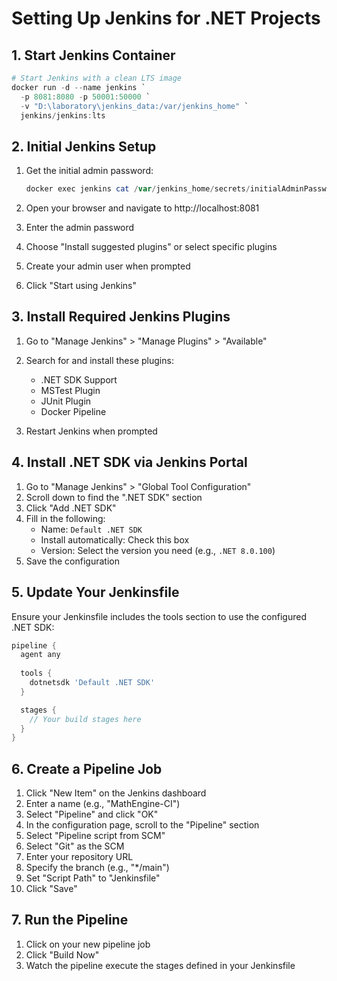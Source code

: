 # Setting Up Jenkins for .NET Projects

## 1. Start Jenkins Container

```powershell
# Start Jenkins with a clean LTS image
docker run -d --name jenkins `
  -p 8081:8080 -p 50001:50000 `
  -v "D:\laboratory\jenkins_data:/var/jenkins_home" `
  jenkins/jenkins:lts
```

## 2. Initial Jenkins Setup

1. Get the initial admin password:
   ```powershell
   docker exec jenkins cat /var/jenkins_home/secrets/initialAdminPassword
   ```

2. Open your browser and navigate to http://localhost:8081
3. Enter the admin password
4. Choose "Install suggested plugins" or select specific plugins
5. Create your admin user when prompted
6. Click "Start using Jenkins"

## 3. Install Required Jenkins Plugins

1. Go to "Manage Jenkins" > "Manage Plugins" > "Available"
2. Search for and install these plugins:
   - .NET SDK Support
   - MSTest Plugin
   - JUnit Plugin
   - Docker Pipeline

3. Restart Jenkins when prompted

## 4. Install .NET SDK via Jenkins Portal

1. Go to "Manage Jenkins" > "Global Tool Configuration"
2. Scroll down to find the ".NET SDK" section
3. Click "Add .NET SDK"
4. Fill in the following:
   - Name: `Default .NET SDK`
   - Install automatically: Check this box
   - Version: Select the version you need (e.g., `.NET 8.0.100`)
5. Save the configuration

## 5. Update Your Jenkinsfile

Ensure your Jenkinsfile includes the tools section to use the configured .NET SDK:

```groovy
pipeline {
  agent any
  
  tools {
    dotnetsdk 'Default .NET SDK'
  }

  stages {
    // Your build stages here
  }
}
```

## 6. Create a Pipeline Job

1. Click "New Item" on the Jenkins dashboard
2. Enter a name (e.g., "MathEngine-CI")
3. Select "Pipeline" and click "OK"
4. In the configuration page, scroll to the "Pipeline" section
5. Select "Pipeline script from SCM"
6. Select "Git" as the SCM
7. Enter your repository URL
8. Specify the branch (e.g., "*/main")
9. Set "Script Path" to "Jenkinsfile"
10. Click "Save"

## 7. Run the Pipeline

1. Click on your new pipeline job
2. Click "Build Now"
3. Watch the pipeline execute the stages defined in your Jenkinsfile